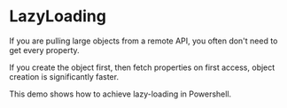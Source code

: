 # LazyLoading

If you are pulling large objects from a remote API, you often don't need to get every property.

If you create the object first, then fetch properties on first access, object creation is significantly faster.

This demo shows how to achieve lazy-loading in Powershell.
